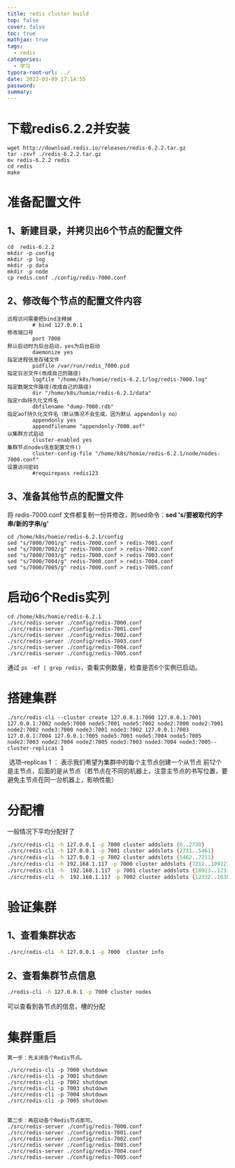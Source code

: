 ```yaml
---
title: redis cluster build
top: false
cover: false
toc: true
mathjax: true
tags:
  - redis
categories:
  - 学习
typora-root-url: ../
date: 2022-03-09 17:14:55
password:
summary:
---
```


# 下载redis6.2.2并安装

```shell
wget http://download.redis.io/releases/redis-6.2.2.tar.gz
tar -zxvf ./redis-6.2.2.tar.gz
mv redis-6.2.2 redis
cd redis
make
```

# 准备配置文件

## 1、新建目录，并拷贝出6个节点的配置文件

```shell
cd  redis-6.2.2
mkdir -p config
mkdir -p log
mkdir -p data
mkdir -p node
cp redis.conf ./config/redis-7000.conf
```

## 2、修改每个节点的配置文件内容

```shell
远程访问需要把bind注释掉
        # bind 127.0.0.1
修改端口号
        port 7000
默认启动时为后台启动，yes为后台启动
        daemonize yes
指定进程信息存储文件
        pidfile /var/run/redis_7000.pid
指定日志文件(改成自己的路径)
        logfile "/home/k8s/homie/redis-6.2.1/log/redis-7000.log" 
指定数据文件路径(改成自己的路径)
        dir "/home/k8s/homie/redis-6.2.1/data"
指定rdb持久化文件名
        dbfilename "dump-7000.rdb"
指定aof持久化文件名（默认情况不会生成，因为默认 appendonly no）  
        appendonly yes
        appendfilename "appendonly-7000.aof"
以集群方式启动
        cluster-enabled yes
集群节点nodes信息配置文件()
        cluster-config-file "/home/k8s/homie/redis-6.2.1/node/nodes-7000.conf"
设置访问密码
        #requirepass redis123
```

## 3、准备其他节点的配置文件

将 redis-7000.conf 文件都复制一份并修改，附sed命令：**sed 's/要被取代的字串/新的字串/g'**

```shell
cd /home/k8s/homie/redis-6.2.1/config
sed "s/7000/7001/g" redis-7000.conf > redis-7001.conf
sed "s/7000/7002/g" redis-7000.conf > redis-7002.conf
sed "s/7000/7003/g" redis-7000.conf > redis-7003.conf
sed "s/7000/7004/g" redis-7000.conf > redis-7004.conf
sed "s/7000/7005/g" redis-7000.conf > redis-7005.conf
```

# 启动6个Redis实列

```shell
cd /home/k8s/homie/redis-6.2.1
./src/redis-server ./config/redis-7000.conf
./src/redis-server ./config/redis-7001.conf
./src/redis-server ./config/redis-7002.conf
./src/redis-server ./config/redis-7003.conf
./src/redis-server ./config/redis-7004.conf
./src/redis-server ./config/redis-7005.conf
```

通过 `ps -ef | grep redis`，查看实例数量，检查是否6个实例已启动。

# 搭建集群

```shell
./src/redis-cli --cluster create 127.0.0.1:7000 127.0.0.1:7001 127.0.0.1:7002 node5:7000 node5:7001 node5:7002 node2:7000 node2:7001 node2:7002 node3:7000 node3:7001 node3:7002 127.0.0.1:7003 127.0.0.1:7004 127.0.0.1:7005 node5:7003 node5:7004 node5:7005 node2:7003 node2:7004 node2:7005 node3:7003 node3:7004 node3:7005--cluster-replicas 1
```

​    选项–replicas 1 ： 表示我们希望为集群中的每个主节点创建一个从节点
​    前12个是主节点，后面的是从节点（若节点在不同的机器上，注意主节点的书写位置，要避免主节点在同一台机器上，影响性能）

# 分配槽

一般情况下平均分配好了

```bash
./src/redis-cli -h 127.0.0.1 -p 7000 cluster addslots {0..2730}
./src/redis-cli -h 127.0.0.1 -p 7001 cluster addslots {2731..5461}
./src/redis-cli -h 127.0.0.1 -p 7002 cluster addslots {5462..7211}
./src/redis-cli -h 192.168.1.117 -p 7000 cluster addslots {7212..10922}
./src/redis-cli -h  192.168.1.117 -p 7001 cluster addslots {10923..12331}
./src/redis-cli -h  192.168.1.117 -p 7002 cluster addslots {12332..16383}
```



# 验证集群

## 1、查看集群状态

```bash
./src/redis-cli -h 127.0.0.1 -p 7000  cluster info
```

## 2、查看集群节点信息

```bash
./redis-cli -h 127.0.0.1 -p 7000 cluster nodes
```

可以查看到各节点的信息，槽的分配

# 集群重启

```shell
第一步：先关闭各个Redis节点。

./src/redis-cli -p 7000 shutdown
./src/redis-cli -p 7001 shutdown
./src/redis-cli -p 7002 shutdown
./src/redis-cli -p 7003 shutdown
./src/redis-cli -p 7004 shutdown
./src/redis-cli -p 7005 shutdown


第二步：再启动各个Redis节点即可。
./src/redis-server ./config/redis-7000.conf
./src/redis-server ./config/redis-7001.conf
./src/redis-server ./config/redis-7002.conf
./src/redis-server ./config/redis-7003.conf
./src/redis-server ./config/redis-7004.conf
./src/redis-server ./config/redis-7005.conf
```
